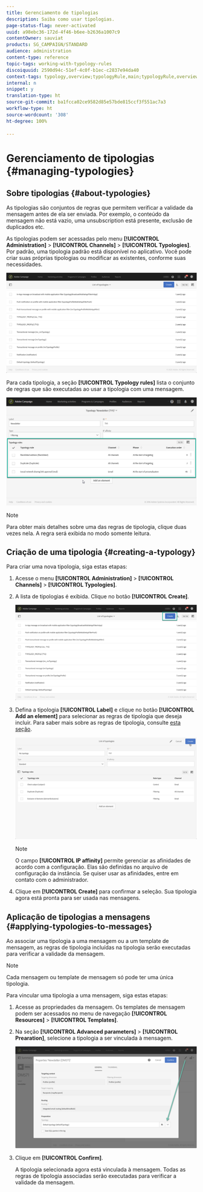 ```yaml
---
title: Gerenciamento de tipologias
description: Saiba como usar tipologias.
page-status-flag: never-activated
uuid: a98ebc36-172d-4f46-b6ee-b2636a1007c9
contentOwner: sauviat
products: SG_CAMPAIGN/STANDARD
audience: administration
content-type: reference
topic-tags: working-with-typology-rules
discoiquuid: 2590d94c-51ef-4c0f-b1ec-c2837e94da40
context-tags: typology,overview;typologyRule,main;typologyRule,overview
internal: n
snippet: y
translation-type: ht
source-git-commit: ba1fcca02ce9582d85e57bde815ccf3f551ac7a3
workflow-type: ht
source-wordcount: '308'
ht-degree: 100%

---
```



# Gerenciamento de tipologias {#managing-typologies}

## Sobre tipologias {#about-typologies}

As tipologias são conjuntos de regras que permitem verificar a validade da mensagem antes de ela ser enviada. Por exemplo, o conteúdo da mensagem não está vazio, uma unsubscription está presente, exclusão de duplicados etc.

As tipologias podem ser acessadas pelo menu **[!UICONTROL Administration]** > **[!UICONTROL Channels]** > **[!UICONTROL Typologies]**. Por padrão, uma tipologia padrão está disponível no aplicativo. Você pode criar suas próprias tipologias ou modificar as existentes, conforme suas necessidades.

![](assets/typologies-list.png)

Para cada tipologia, a seção **[!UICONTROL Typology rules]** lista o conjunto de regras que são executadas ao usar a tipologia com uma mensagem.

![](assets/typology_typo-rule-list.png)

>[!NOTE]
>
>Para obter mais detalhes sobre uma das regras de tipologia, clique duas vezes nela. A regra será exibida no modo somente leitura.

## Criação de uma tipologia {#creating-a-typology}

Para criar uma nova tipologia, siga estas etapas:

1. Acesse o menu **[!UICONTROL Administration]** > **[!UICONTROL Channels]** > **[!UICONTROL Typologies]**.

1. A lista de tipologias é exibida. Clique no botão **[!UICONTROL Create]**.

   ![](assets/typologies-create.png)

1. Defina a tipologia **[!UICONTROL Label]** e clique no botão **[!UICONTROL Add an element]** para selecionar as regras de tipologia que deseja incluir. Para saber mais sobre as regras de tipologia, consulte [esta seção](../../sending/using/managing-typology-rules.md).

   ![](assets/typology_addrules.png)

   >[!NOTE]
   >
   >O campo **[!UICONTROL IP affinity]** permite gerenciar as afinidades de acordo com a configuração. Elas são definidas no arquivo de configuração da instância. Se quiser usar as afinidades, entre em contato com o administrador.

1. Clique em **[!UICONTROL Create]** para confirmar a seleção. Sua tipologia agora está pronta para ser usada nas mensagens.

## Aplicação de tipologias a mensagens {#applying-typologies-to-messages}

Ao associar uma tipologia a uma mensagem ou a um template de mensagem, as regras de tipologia incluídas na tipologia serão executadas para verificar a validade da mensagem.

>[!NOTE]
>
>Cada mensagem ou template de mensagem só pode ter uma única tipologia.

Para vincular uma tipologia a uma mensagem, siga estas etapas:

1. Acesse as propriedades da mensagem. Os templates de mensagem podem ser acessados no menu de navegação **[!UICONTROL Resources]** > **[!UICONTROL Templates]**.

1. Na seção **[!UICONTROL Advanced parameters]** > **[!UICONTROL Prearation]**, selecione a tipologia a ser vinculada à mensagem.

   ![](assets/typology_message.png)

1. Clique em **[!UICONTROL Confirm]**.

   A tipologia selecionada agora está vinculada à mensagem. Todas as regras de tipologia associadas serão executadas para verificar a validade da mensagem.
